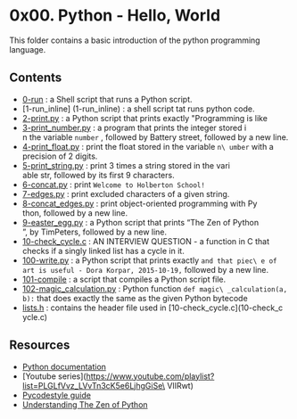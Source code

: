 # 0x00. Python - Hello, World
This folder contains a basic introduction of the python programming language.

## Contents
- [0-run](0-run) : a Shell script that runs a Python script.
- [1-run_inline] (1-run_inline) : a shell script tat runs python code.
- [2-print.py](2-print.py) : a Python script that prints exactly "Programming  is like
- [3-print_number.py](3-print_number.py) : a program that prints the integer stored i\
n the variable ```number``` , followed by Battery street, followed by a new line.
- [4-print_float.py](4-print_float.py) :  print the float stored in the variable ```n\
umber``` with a precision of 2 digits.
- [5-print_string.py](5-print_string.py) :  print 3 times a string stored in the vari\
able str, followed by its first 9 characters.
- [6-concat.py](6-concat.py) : print ```Welcome to Holberton School!```
- [7-edges.py](7-edges.py) : print excluded characters of a given string.
- [8-concat_edges.py](8-concat_edges.py) :  print object-oriented programming with Py\
thon, followed by a new line.
- [9-easter_egg.py](9-easter_egg.py) : a Python script that prints “The Zen of Python\
”, by TimPeters, followed by a new line.
- [10-check_cycle.c](10-check_cycle.c) : AN INTERVIEW QUESTION - a function in C that\
 checks if a singly linked list has a cycle in it.
- [100-write.py](100-write.py) : a Python script that prints exactly ```and that piec\
e of art is useful - Dora Korpar, 2015-10-19,``` followed by a new line.
- [101-compile](101-compile) : a script that compiles a Python script file.
- [102-magic_calculation.py](102-magic_calculation.py) : Python function ```def magic\
_calculation(a, b):``` that does exactly the same as the given Python bytecode
- [lists.h](lists.h) : contains the header file used in [10-check_cycle.c](10-check_c\
ycle.c)

## Resources
- [Python documentation](https://docs.python.org/3/tutorial/index.html)
- [Youtube series](https://www.youtube.com/playlist?list=PLGLfVvz_LVvTn3cK5e6LjhgGiSe\
VlIRwt)
- [Pycodestyle guide](https://alx-intranet.hbtn.io/rltoken/zbSpP5Q7q3JUCAWDL2z9Wg)
- [Understanding The Zen of Python](https://www.youtube.com/watch?v=uBHOb55-fBo)
